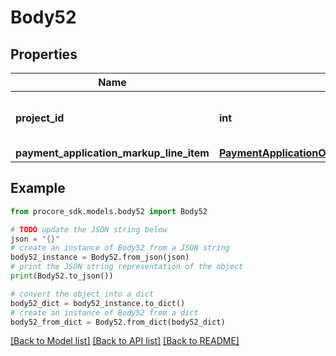 # Body52


## Properties

Name | Type | Description | Notes
------------ | ------------- | ------------- | -------------
**project_id** | **int** | Unique identifier for the project. | 
**payment_application_markup_line_item** | [**PaymentApplicationOwnerInvoiceMarkupLineItem**](PaymentApplicationOwnerInvoiceMarkupLineItem.md) |  | 

## Example

```python
from procore_sdk.models.body52 import Body52

# TODO update the JSON string below
json = "{}"
# create an instance of Body52 from a JSON string
body52_instance = Body52.from_json(json)
# print the JSON string representation of the object
print(Body52.to_json())

# convert the object into a dict
body52_dict = body52_instance.to_dict()
# create an instance of Body52 from a dict
body52_from_dict = Body52.from_dict(body52_dict)
```
[[Back to Model list]](../README.md#documentation-for-models) [[Back to API list]](../README.md#documentation-for-api-endpoints) [[Back to README]](../README.md)


